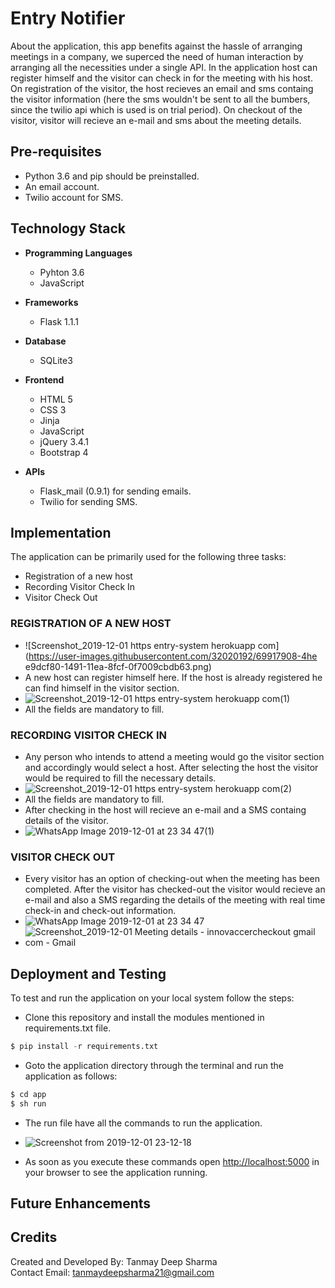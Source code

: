 # Entry Notifier

About the application, this app benefits against the hassle of arranging meetings in a company, we superced the need of human interaction by arranging all the necessities under a single API. In the application host can register himself and the visitor can check in for the meeting with his host. On registration of the visitor, the host recieves an email and sms containg the visitor information (here the sms wouldn't be sent to all the bumbers, since the twilio api which is used is on trial period). On checkout of the visitor, visitor will recieve an e-mail and sms about the meeting details.

## Pre-requisites

- Python 3.6 and pip should be preinstalled.
- An email account.
- Twilio account for SMS. 

## Technology Stack

- **Programming Languages**
    - Pyhton 3.6
    - JavaScript

- **Frameworks**
    - Flask 1.1.1

- **Database**
    - SQLite3

- **Frontend**
    - HTML 5
    - CSS 3
    - Jinja
    - JavaScript
    - jQuery 3.4.1
    - Bootstrap 4

- **APIs**
    - Flask_mail (0.9.1) for sending emails.
    - Twilio for sending SMS.

## Implementation

The application can be primarily used for the following three tasks:

- Registration of a new host
- Recording Visitor Check In
- Visitor Check Out

### REGISTRATION OF A NEW HOST

- ![Screenshot_2019-12-01 https entry-system herokuapp com](https://user-images.githubusercontent.com/32020192/69917908-4he e9dcf80-1491-11ea-8fcf-0f7009cbdb63.png)
- A new host can register himself here. If the host is already registered he can find himself in the visitor section.
- ![Screenshot_2019-12-01 https entry-system herokuapp com(1)](https://user-images.githubusercontent.com/32020192/69917944-edc2c700-1491-11ea-9704-44ae8202c891.png)
- All the fields are mandatory to fill.

### RECORDING VISITOR CHECK IN
- Any person who intends to attend a meeting would go the visitor section and accordingly would select a host. After selecting the host the visitor would be required to fill the necessary details. 
- ![Screenshot_2019-12-01 https entry-system herokuapp com(2)](https://user-images.githubusercontent.com/32020192/69917992-a38e1580-1492-11ea-8b7f-665d7e2e01a7.png)
- All the fields are mandatory to fill.
- After checking in the host will recieve an e-mail and a SMS containg details of the visitor.
- ![WhatsApp Image 2019-12-01 at 23 34 47(1)](https://user-images.githubusercontent.com/32020192/69918086-d389e880-1493-11ea-94c1-81b3205689b9.jpeg)

### VISITOR CHECK OUT
- Every visitor has an option of checking-out when the meeting has been completed. After the visitor has checked-out the visitor would recieve an e-mail and also a SMS regarding the details of the meeting with real time check-in and check-out information.
- ![WhatsApp Image 2019-12-01 at 23 34 47](https://user-images.githubusercontent.com/32020192/69918134-4b581300-1494-11ea-9e39-461862c838a0.jpeg)
- ![Screenshot_2019-12-01 Meeting details - innovaccercheckout gmail com - Gmail](https://user-images.githubusercontent.com/32020192/69918135-4bf0a980-1494-11ea-814c-742004ece1c6.png)



## Deployment and Testing

To test and run the application on your local system follow the steps:
- Clone this repository and install the modules mentioned in requirements.txt file.

```python
$ pip install -r requirements.txt
```

- Goto the application directory through the terminal and run the application as follows:

```python
$ cd app
$ sh run
```
- The run file have all the commands to run the application.
- ![Screenshot from 2019-12-01 23-12-18](https://user-images.githubusercontent.com/32020192/69917830-822c2a00-1490-11ea-8a4c-0ae611e9fadd.png)

- As soon as you execute these commands open [http://localhost:5000](http://localhost:5000) in your browser to see the application running.


## Future Enhancements


## Credits

Created and Developed By: Tanmay Deep Sharma  
Contact Email: tanmaydeepsharma21@gmail.com
